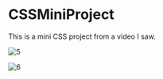 # CSSMiniProject

This is a mini CSS project from a video I saw.


![5](https://github.com/Dejvis0001/CSSMiniProject/assets/136607166/c0063688-0d13-4855-af07-f47ab722e892)





![6](https://github.com/Dejvis0001/CSSMiniProject/assets/136607166/1a3ebbf3-d13c-47c1-a23a-dce84f0e7121)
